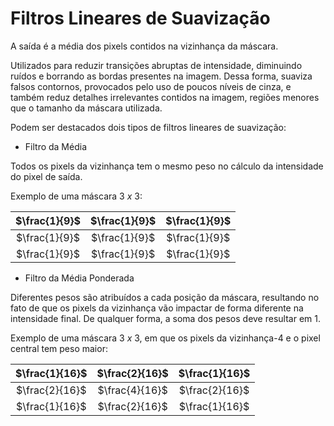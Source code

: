 # Filtros Lineares de Suavização

A saída é a média dos pixels contidos na vizinhança da máscara.

Utilizados para reduzir transições abruptas de intensidade, diminuindo ruídos e borrando as bordas presentes na imagem. Dessa forma, suaviza falsos contornos, provocados pelo uso de poucos níveis de cinza, e também reduz detalhes irrelevantes contidos na imagem, regiões menores que o tamanho da máscara utilizada.

Podem ser destacados dois tipos de filtros lineares de suavização:

* Filtro da Média

Todos os pixels da vizinhança tem o mesmo peso no cálculo da intensidade do pixel de saída.

Exemplo de uma máscara $3 \ x \ 3$:

| $\frac{1}{9}$ | $\frac{1}{9}$ | $\frac{1}{9}$ |
|:-------------:|:-------------:|:-------------:|
| $\frac{1}{9}$ | $\frac{1}{9}$ | $\frac{1}{9}$ <tr></tr>|
| $\frac{1}{9}$ | $\frac{1}{9}$ | $\frac{1}{9}$ <tr></tr>|

* Filtro da Média Ponderada

Diferentes pesos são atribuídos a cada posição da máscara, resultando no fato de que os pixels da vizinhança vão impactar de forma diferente na intensidade final. De qualquer forma, a soma dos pesos deve resultar em 1.

Exemplo de uma máscara $3 \ x \ 3$, em que os pixels da vizinhança-4 e o pixel central tem peso maior:

| $\frac{1}{16}$ | $\frac{2}{16}$ | $\frac{1}{16}$ |
|:--------------:|:--------------:|:--------------:|
| $\frac{2}{16}$ | $\frac{4}{16}$ | $\frac{2}{16}$ <tr></tr>|
| $\frac{1}{16}$ | $\frac{2}{16}$ | $\frac{1}{16}$ <tr></tr>|